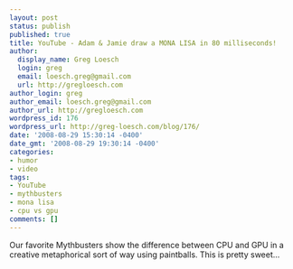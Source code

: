 ```yaml
---
layout: post
status: publish
published: true
title: YouTube - Adam & Jamie draw a MONA LISA in 80 milliseconds!
author:
  display_name: Greg Loesch
  login: greg
  email: loesch.greg@gmail.com
  url: http://gregloesch.com
author_login: greg
author_email: loesch.greg@gmail.com
author_url: http://gregloesch.com
wordpress_id: 176
wordpress_url: http://greg-loesch.com/blog/176/
date: '2008-08-29 15:30:14 -0400'
date_gmt: '2008-08-29 19:30:14 -0400'
categories:
- humor
- video
tags:
- YouTube
- mythbusters
- mona lisa
- cpu vs gpu
comments: []
---
```

<p style="text-align: left;">Our favorite Mythbusters show the difference between CPU and GPU in a creative metaphorical sort of way using paintballs. This is pretty sweet...</p>
<p style="text-align: center;"><object classid="clsid:d27cdb6e-ae6d-11cf-96b8-444553540000" width="425" height="350" codebase="http://download.macromedia.com/pub/shockwave/cabs/flash/swflash.cab#version=6,0,40,0"><param name="src" value="http://www.youtube.com/v/fKK933KK6Gg" /><embed type="application/x-shockwave-flash" width="425" height="350" src="http://www.youtube.com/v/fKK933KK6Gg"></embed></object></p>

